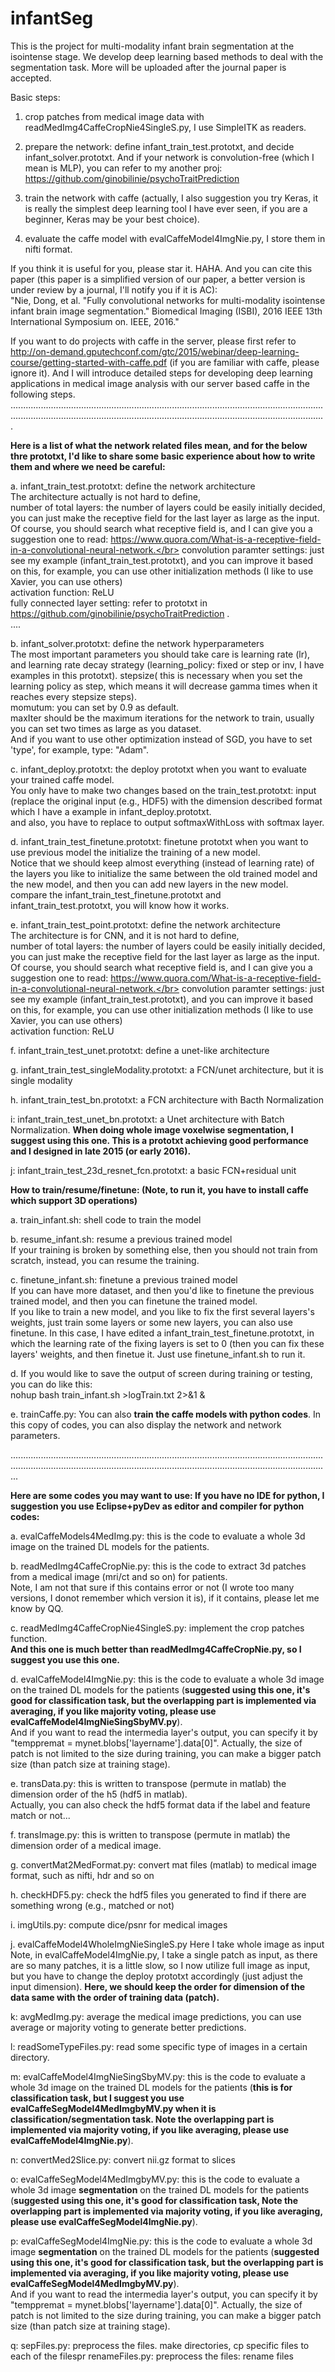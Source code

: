 # infantSeg

This is the project for multi-modality infant brain segmentation at the isointense stage. We develop deep learning based methods to deal with the segmentation task.
More will be uploaded after the journal paper is accepted.

Basic steps:

1. crop patches from medical image data with readMedImg4CaffeCropNie4SingleS.py, I use SimpleITK as readers.

2. prepare the network: define infant_train_test.prototxt, and decide infant_solver.prototxt. And if your network is convolution-free (which I mean is MLP), you can refer to my another proj: https://github.com/ginobilinie/psychoTraitPrediction 

3. train the network with caffe (actually, I also suggestion you try Keras, it is really the simplest deep learning tool I have ever seen, if you are a beginner, Keras may be your best choice).

4. evaluate the caffe model with evalCaffeModel4ImgNie.py, I store them in nifti format.

If you think it is useful for you, please star it. HAHA. And you can cite this paper (this paper is a simplified version of our paper, a better version is under review by a journal, I'll notify you if it is AC):</br>
"Nie, Dong, et al. "Fully convolutional networks for multi-modality isointense infant brain image segmentation." Biomedical Imaging (ISBI), 2016 IEEE 13th International Symposium on. IEEE, 2016."

If you want to do projects with caffe in the server, please first refer to http://on-demand.gputechconf.com/gtc/2015/webinar/deep-learning-course/getting-started-with-caffe.pdf (if you are familiar with caffe, please ignore it). And I will introduce detailed steps for developing deep learning applications in medical image analysis with our server based caffe in the following steps.
.........................................................................................................................................................................................................................................................

<B>Here is a list of what the network related files mean, and for the below thre prototxt, I'd like to share some basic experience about how to write them and where we need be careful:</B>

a. infant_train_test.prototxt: define the network architecture</br>
The architecture actually is not hard to define, </br>
number of total layers: the number of layers could be easily initially decided, you can just make the receptive field for the last layer as large as the input. Of course, you should search what receptive field is, and I can give you a suggestion one to read: https://www.quora.com/What-is-a-receptive-field-in-a-convolutional-neural-network.</br>
convolution paramter settings: just see my example (infant_train_test.prototxt), and you can improve it based on this, for example, you can use other initialization methods (I like to use Xavier, you can use others) </br>
activation function: ReLU</br>
fully connected layer setting: refer to prototxt in https://github.com/ginobilinie/psychoTraitPrediction . </br>
....

b. infant_solver.prototxt: define the network hyperparameters</br>
The most important parameters you should take care is learning rate (lr), and learning rate decay strategy (learning_policy: fixed or step or inv, I have examples in this prototxt).  stepsize( this is necessary when you set the learning policy as step, which means it will decrease gamma times when it reaches every stepsize steps).</br>
momutum: you can set by 0.9 as default.</br>
maxIter should be the maximum iterations for the network to train, usually you can set two times as large as you dataset.</br>
And if you want to use other optimization instead of SGD, you have to set 'type', for example, type: "Adam".</br>

c. infant_deploy.prototxt: the deploy prototxt when you want to evaluate your trained caffe model.</br>
You only have to make two changes based on the train_test.prototxt: 
input (replace the original input (e.g., HDF5) with the dimension described format which I have a example in infant_deploy.prototxt.</br>
and also, you have to replace to output softmaxWithLoss with softmax layer.</br>

d. infant_train_test_finetune.prototxt: finetune prototxt when you want to use previous model the initialize the training of a new model.</br>
Notice that we should keep almost everything (instead of learning rate) of the layers you like to initialize the same between the old trained model and the new model, and then you can add new layers in the new model. compare the infant_train_test_finetune.prototxt and infant_train_test.prototxt, you will know how it works.

e. infant_train_test_point.prototxt: define the network architecture</br>
The architecture is for CNN, and it is not hard to define, </br>
number of total layers: the number of layers could be easily initially decided, you can just make the receptive field for the last layer as large as the input. Of course, you should search what receptive field is, and I can give you a suggestion one to read: https://www.quora.com/What-is-a-receptive-field-in-a-convolutional-neural-network.</br>
convolution paramter settings: just see my example (infant_train_test.prototxt), and you can improve it based on this, for example, you can use other initialization methods (I like to use Xavier, you can use others) </br>
activation function: ReLU</br>

f. infant_train_test_unet.prototxt: define a unet-like architecture</br>

g. infant_train_test_singleModality.prototxt: a FCN/unet architecture, but it is single modality</br>

h. infant_train_test_bn.prototxt: a FCN architecture with Bacth Normalization

i: infant_train_test_unet_bn.prototxt: a Unet architecture with Batch Normalization. <B> When doing whole image voxelwise segmentation, I suggest using this one. This is a prototxt achieving good performance and I designed in late 2015 (or early 2016).</B>

j: infant_train_test_23d_resnet_fcn.prototxt: a basic FCN+residual unit

<B>How to train/resume/finetune: (Note, to run it, you have to install caffe which support 3D operations)</B> 

a. train_infant.sh: shell code to train the model

b. resume_infant.sh: resume a previous trained model</br>
If your training is broken by something else, then you should not train from scratch, instead, you can resume the training.

c. finetune_infant.sh: finetune a previous trained model</br>
If you can have more dataset, and then you'd like to finetune the previous trained model, and then you can finetune the trained model. </br>
If you like to train a new model, and you like to fix the first several layers's weights, just train some layers or some new layers, you can also use finetune. In this case, I have edited a infant_train_test_finetune.prototxt, in which the learning rate of the fixing layers is set to 0 (then you can fix these layers' weights, and then finetue it. 
Just use finetune_infant.sh to run it. 

d. If you would like to save the output of screen during training or testing, you can do like this: </br>
nohup bash train_infant.sh >logTrain.txt 2>&1 & </br>

e. trainCaffe.py: You can also <B>train the caffe models with python codes</B>. In this copy of codes, you can also display the network and network parameters.</br>

...........................................................................................................................................................................................................................................................

<B>Here are some codes you may want to use: If you have no IDE for python, I suggestion you use Eclipse+pyDev as editor and compiler for python codes:</B>

a. evalCaffeModels4MedImg.py: this is the code to evaluate a whole 3d image on the trained DL models for the patients. 

b. readMedImg4CaffeCropNie.py: this is the code to extract 3d patches from a medical image (mri/ct and so on) for patients. </br>
Note, I am not that sure if this contains error or not (I wrote too many versions, I donot remember which version it is), if it contains, please let me know by QQ. 

c. readMedImg4CaffeCropNie4SingleS.py: implement the crop patches function. </br>
<B>And this one is much better than readMedImg4CaffeCropNie.py, so I suggest you use this one.</B>

d. evalCaffeModel4ImgNie.py: this is the code to evaluate a whole 3d image on the trained DL models for the patients (<B>suggested using this one, it's good for classification task, but the overlapping part is implemented via averaging, if you like majority voting, please use evalCaffeModel4ImgNieSingSbyMV.py</B>).</br>
And if you want to read the intermedia layer's output, you can specify it by "temppremat = mynet.blobs['layername'].data[0]". Actually, the size of patch is not limited to the size during training, you can make a bigger patch size (than patch size at training stage).

e. transData.py: this is written to transpose (permute in matlab) the dimension order of the h5 (hdf5 in matlab). </br>
Actually, you can also check the hdf5 format data if the label and feature match or not...

f. transImage.py: this is written to transpose (permute in matlab) the dimension order of a medical image.

g. convertMat2MedFormat.py: convert mat files (matlab) to medical image format, such as nifti, hdr and so on

h. checkHDF5.py: check the hdf5 files you generated to find if there are something wrong (e.g., matched or not)

i. imgUtils.py: compute dice/psnr for medical images

j. evalCaffeModel4WholeImgNieSingleS.py Here I take whole image as input
Note, in evalCaffeModel4ImgNie.py, I take a single patch as input, as there are so many patches, it is a little slow, so I now utilize full image as input, but you have to change the deploy prototxt accordingly (just adjust the input dimension). <B>Here, we should keep the order for dimension of the data same with the order of training data (patch).</B>

k: avgMedImg.py: average the medical image predictions, you can use average or majority voting to generate better predictions.

l: readSomeTypeFiles.py: read some specific type of images in a certain directory.

m: evalCaffeModel4ImgNieSingSbyMV.py: this is the code to evaluate a whole 3d image on the trained DL models for the patients (<B>this is for classification task, but I suggest you use evalCaffeSegModel4MedImgbyMV.py when it is classification/segmentation task. Note the overlapping part is implemented via majority voting, if you like averaging, please use evalCaffeModel4ImgNie.py</B>).</br>

n: convertMed2Slice.py: convert nii.gz format to slices

o: evalCaffeSegModel4MedImgbyMV.py: this is the code to evaluate a whole 3d image <B>segmentation</B> on the trained DL models for the patients (<B>suggested using this one, it's good for classification task, Note the overlapping part is implemented via majority voting, if you like averaging, please use evalCaffeSegModel4ImgNie.py</B>).</br>

p: evalCaffeSegModel4ImgNie.py: this is the code to evaluate a whole 3d image <B>segmentation</B> on the trained DL models for the patients (<B>suggested using this one, it's good for classification task, but the overlapping part is implemented via averaging, if you like majority voting, please use evalCaffeSegModel4MedImgbyMV.py</B>).</br>
And if you want to read the intermedia layer's output, you can specify it by "temppremat = mynet.blobs['layername'].data[0]". Actually, the size of patch is not limited to the size during training, you can make a bigger patch size (than patch size at training stage).

q: sepFiles.py: preprocess the files. make directories, cp specific files to each of the filespr
renameFiles.py: preprocess the files: rename files


